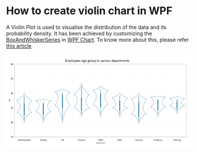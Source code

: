 # How to create violin chart in WPF
A Violin Plot is used to visualise the distribution of the data and its probability density. It has been achieved by customizing the [BoxAndWhiskerSeries](https://help.syncfusion.com/wpf/charts/seriestypes/other#box-and-whisker) in [WPF Chart](https://help.syncfusion.com/wpf/charts/overview). To know more about this, please refer [this article](https://www.syncfusion.com/kb/12489/?utm_medium=listing&utm_source=github-examples)

![](https://github.com/SyncfusionExamples/How-to-create-violin-chart-in-WPF/blob/main/Violin-Chart.png)
